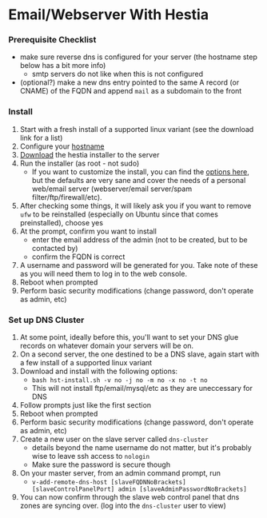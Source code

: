 <!-- permalink: 63170e68fd3123fe4eb6608bbf09cf6a DO NOT DELETE OR EDIT THIS LINE -->
# Email/Webserver With Hestia


### Prerequisite Checklist
* make sure reverse dns is configured for your server (the hostname step below has a bit more info)
	* smtp servers do not like when this is not configured
* (optional?) make a new dns entry pointed to the same A record (or CNAME) of the FQDN and append `mail` as a subdomain to the front

### Install
1. Start with a fresh install of a supported linux variant (see the download link for a list)
1. Configure your [hostname](/permalink.php?perma=9909f0cf846591d7e4df2348f1350ce8)
1. [Download](https://www.hestiacp.com) the hestia installer to the server
1. Run the installer (as root - not sudo)
	* If you want to customize the install, you can find the [options here](https://docs.hestiacp.com/getting_started/all_installation_options.html), but the defaults are very sane and cover the needs of a personal web/email server (webserver/email server/spam filter/ftp/firewall/etc).
1. After checking some things, it will likely ask you if you want to remove `ufw` to be reinstalled (especially on Ubuntu since that comes preinstalled), choose yes
1. At the prompt, confirm you want to install
	* enter the email address of the admin (not to be created, but to be contacted by)
	* confirm the FQDN is correct
1. A username and password will be generated for you. Take note of these as you will need them to log in to the web console.
1. Reboot when prompted
1. Perform basic security modifications (change password, don't operate as admin, etc)


### Set up DNS Cluster
1. At some point, ideally before this, you'll want to set your DNS glue records on whatever domain your servers will be on.
1. On a second server, the one destined to be a DNS slave, again start with a few install of a supported linux variant
1. Download and install with the following options:
	* `bash hst-install.sh -v no -j no -m no -x no -t no`
	* This will not install ftp/email/mysql/etc as they are uneccessary for DNS
1. Follow prompts just like the first section
1. Reboot when prompted
1. Perform basic security modifications (change password, don't operate as admin, etc)
1. Create a new user on the slave server called `dns-cluster`
	* details beyond the name username do not matter, but it's probably wise to leave ssh access to `nologin`
	* Make sure the password is secure though
1. On your master server, from an admin command prompt, run 
	* `v-add-remote-dns-host [slaveFQDNNoBrackets] [slaveControlPanelPort] admin [slaveAdminPasswordNoBrackets]`
1. You can now confirm through the slave web control panel that dns zones are syncing over. (log into the `dns-cluster` user to view)
